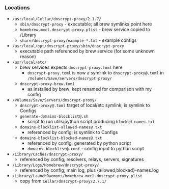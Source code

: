 
### Locations

- `/usr/local/Cellar/dnscrypt-proxy/2.1.7/`
  - `sbin/dnscrypt-proxy` - executable; all brew symlinks point here
  - `homebrew.mxcl.dnscrypt-proxy.plist` - brew service copied to /Library
  - `share/dnscrypt-proxy/example-*.txt` - example configs
- `/usr/local/opt/dnscrypt-proxy/sbin/dnscrypt-proxy`
  - executable path referenced by brew service (for some unknown reason)
- `/usr/local/etc/`
  - brew services expects `dnscrypt-proxy.toml` here
    - `dnscrypt-proxy.toml` is now a symlink to `dnscrypt-proxy@.toml`
      in `/Volumes/Save/Servers/dnscrypt-proxy/`
  - `dnscrypt-proxy-brew.toml`
    - as installed by brew; kept renamed for comparison with my config
- `/Volumes/Save/Servers/dnscrypt-proxy/`
  - `dnscrypt-proxy@.toml` target of local/etc symlink; is symlink to Configs
  - `generate-domains-blocklist@.sh`
    - script to run utils/python script producing `blocked-names.txt`
  - `domains-blocklist-allowed-names@.txt`
    - referenced by config; is symlink to Configs
  - `domains-blocklist-blocked-names@.txt`
    - referenced by config; generated by python script
    - `domains-blocklist@.conf` - config input to python script
- `/Library/Caches/dnscrypt-proxy/`
  - referenced by config; resolvers, relays, servers, signatures
- `/Library/Logs/Homebrew/dnscrypt-proxy/`
  - referenced by config; main log, plus {allowed,blocked}-names.log
- `/Library/LaunchDaemons/homebrew.mxcl.dnscrypt-proxy.plist`
  - copy from `Cellar/dnscrypt-proxy/2.7.1/`
